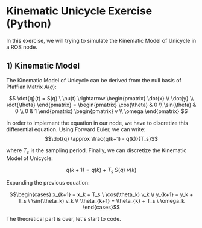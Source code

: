 # Kinematic Unicycle Exercise (Python)
In this exercise, we will trying to simulate the Kinematic Model of Unicycle in a ROS node. 

## 1) Kinematic Model
The Kinematic Model of Unicycle can be derived from the null basis of Pfaffian Matrix $A(q)$:

$$ 
\dot{q}(t) = S(q) \ \nu(t) \rightarrow 
\begin{pmatrix} 
\dot{x} \\
\dot{y} \\
\dot{\theta} \end{pmatrix} = \begin{pmatrix} 
                                \cos(\theta) & 0 \\
                                \sin(\theta) & 0 \\
                                0 & 1 
                            \end{pmatrix}
                                        \begin{pmatrix} 
                                            v \\
                                            \omega
                                        \end{pmatrix}
$$

In order to implement the equation in our node, we have to discretize this differential equation. Using Forward Euler, we can write:
$$\dot{q} \approx \frac{q(k+1) - q(k)}{T_s}$$

where $T_s$ is the sampling period. Finally, we can discretize the Kinematic Model of Unicycle:

$$q(k + 1) = q(k) + T_s \ S(q) \ \nu(k)$$

Expanding the previous equation:

$$\begin{cases}
x_{k+1} = x_k + T_s \ \cos(\theta_k) v_k \\
y_{k+1} = y_k + T_s \ \sin(\theta_k) v_k \\
\theta_{k+1} = \theta_{k} + T_s \ \omega_k
\end{cases}$$

The theoretical part is over, let's start to code.